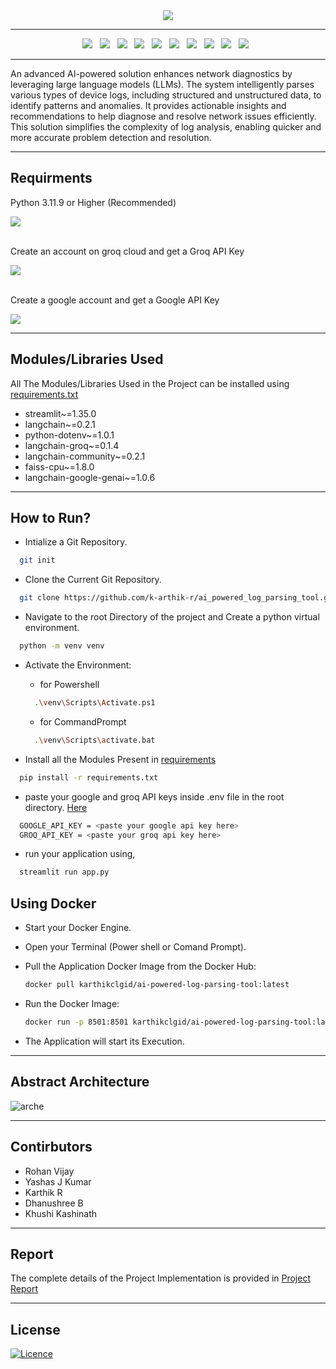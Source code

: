<div align="center">
<image src="https://github.com/k-arthik-r/ai_powered_log_parsing_tool/assets/111432615/ffe862c1-086d-426b-abc1-13fe0212f4b9"/>
</div>


------------------------

<div align="center">
  <a><img src="https://custom-icon-badges.demolab.com/badge/Streamlit-000000?style=for-the-badge&logo=streamlit"></a> &nbsp;
  <a><img src="https://custom-icon-badges.demolab.com/badge/GROQ Cloud-FFFFFF?style=for-the-badge&logo=groq"></a> &nbsp;
  <a><img src="https://img.shields.io/badge/python-3670A0?style=for-the-badge&logo=python&logoColor=ffdd54"></a> &nbsp;
  <a><img src="https://img.shields.io/badge/google colab-F9AB00?style=for-the-badge&logo=googlecolab&logoColor=white"></a> &nbsp;
  <a><img src="https://custom-icon-badges.demolab.com/badge/Huggingface-FF9D00?style=for-the-badge&logo=huggingface-logo"></a> &nbsp;
  <a><img src="https://img.shields.io/badge/Llama 3-0467DF?style=for-the-badge&logo=meta&logoColor=white"></a> &nbsp;
  <a><img src="https://custom-icon-badges.demolab.com/badge/embedding 001-FFFFFF?style=for-the-badge&logo=google"></a> &nbsp;
  <a><img src="https://custom-icon-badges.demolab.com/badge/Transformer-gold?style=for-the-badge&logo=package&logoColor=black"></a> &nbsp;
  <a><img src="https://custom-icon-badges.demolab.com/badge/Langchain-FBEEE9?style=for-the-badge&logo=ln"></a> &nbsp;
  <a><img src="https://custom-icon-badges.demolab.com/badge/FAISS DB-999999?style=for-the-badge&logo=faiss"></a> &nbsp;
</div>

------------------------

An advanced AI-powered solution enhances network diagnostics by leveraging large language models (LLMs). The system intelligently parses various types of device logs, including structured and unstructured data, to identify patterns and anomalies. It provides actionable insights and recommendations to help diagnose and resolve network issues efficiently. This solution simplifies the complexity of log analysis, enabling quicker and more accurate problem detection and resolution.

------------------------

## Requirments
Python 3.11.9 or Higher (Recommended) 

<a href="https://www.python.org/downloads/" alt="python">
        <img src="https://img.shields.io/badge/python-3670A0?style=for-the-badge&logo=python&logoColor=ffdd54" /></a>

<br>
<br>

Create an account on groq cloud and get a Groq API Key

<a href="https://console.groq.com/keys" alt="mongo">
      <img src="https://custom-icon-badges.demolab.com/badge/GROQ Cloud-FFFFFF?style=for-the-badge&logo=groq"></a>
        
<br>
<br>

Create a google account and get a Google API Key

<a href="https://aistudio.google.com/app/apikey" alt="mongo">
      <img src="https://img.shields.io/badge/google-4285F4?style=for-the-badge&logo=google&logoColor=white"></a>

--------------------

## Modules/Libraries Used

All The Modules/Libraries Used in the Project can be installed using [requirements.txt](requirements.txt)

- streamlit~=1.35.0
- langchain~=0.2.1
- python-dotenv~=1.0.1
- langchain-groq~=0.1.4
- langchain-community~=0.2.1
- faiss-cpu~=1.8.0
- langchain-google-genai~=1.0.6


--------------------

## How to Run?

- Intialize a Git Repository.

  
``` bash
  git init
```

- Clone the Current Git Repository.
  
```bash
  git clone https://github.com/k-arthik-r/ai_powered_log_parsing_tool.git
```

- Navigate to the root Directory of the project and Create a python virtual environment.
  
```bash
  python -m venv venv

```
- Activate the Environment:

  - for Powershell

  ```bash
    .\venv\Scripts\Activate.ps1
  ```
  - for CommandPrompt

  ```bash
    .\venv\Scripts\activate.bat
  ```

- Install all the Modules Present in [requirements](requirements.txt)
  
```bash
  pip install -r requirements.txt
```

- paste your google and groq API keys inside .env file in the root directory. [Here](.env)

```bash
  GOOGLE_API_KEY = <paste your google api key here>
  GROQ_API_KEY = <paste your groq api key here>
```

- run your application using,
  
```bash
  streamlit run app.py
```

## Using Docker

- Start your Docker Engine.
- Open your Terminal (Power shell or Comand Prompt).
- Pull the Application Docker Image from the Docker Hub:
  
  ```bash
  docker pull karthikclgid/ai-powered-log-parsing-tool:latest
  ```
  
- Run the Docker Image:

  ```bash
  docker run -p 8501:8501 karthikclgid/ai-powered-log-parsing-tool:latest
  ```
  
- The Application will start its Execution.

-------------------------

## Abstract Architecture

![arche](https://github.com/k-arthik-r/ai_powered_log_parsing_tool/assets/111432615/c9da9040-4a58-460e-9bff-a8e7887ed8a7)

----------------------------

## Contirbutors
- Rohan Vijay
- Yashas J Kumar
- Karthik R
- Dhanushree B
- Khushi Kashinath

----------------------------

## Report

The complete details of the Project Implementation is provided in [Project Report](Report/project-report.pdf)

----------------------------

## License

[![Licence](https://img.shields.io/github/license/Ileriayo/markdown-badges?style=for-the-badge)](./LICENSE)


